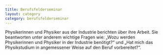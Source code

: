 ```yaml
---
title: Berufsfelderseminar
layout: category
category: berufsfelderseminar
---
```

Physikerinnen und Physiker aus der Industrie berichten über ihre Arbeit. Sie beantworten unter anderem wichtige Fragen wie: „Wozu werden Physikerinnen und Physiker in der Industrie benötigt?“ und „Hat mich das Physikstudium in angemessener Weise auf den Beruf vorbereitet?“.
